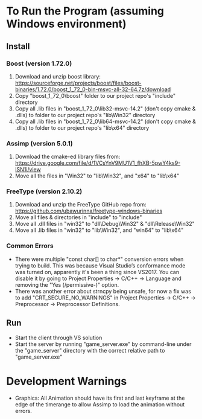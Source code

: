 # To Run the Program (assuming Windows environment)

## Install 

### Boost (version 1.72.0)
1. Download and unzip boost library: https://sourceforge.net/projects/boost/files/boost-binaries/1.72.0/boost_1_72_0-bin-msvc-all-32-64.7z/download
2. Copy "boost_1_72_0\boost" folder to our project repo's "include" directory
3. Copy all .lib files in "boost_1_72_0\lib32-msvc-14.2" (don't copy cmake & .dlls) to folder to our project repo's "lib\Win32" directory
4. Copy all .lib files in "boost_1_72_0\lib64-msvc-14.2" (don't copy cmake & .dlls) to folder to our project repo's "lib\x64" directory

### Assimp (version 5.0.1)
1. Download the cmake-ed library files from: https://drive.google.com/file/d/1VCsYnV9MU1V1_fhXB-5pwY4ks9-lSN1i/view
2. Move all the files in "Win32\" to "lib\Win32\", and "x64\" to "lib\x64\"

### FreeType (version 2.10.2)
1. Download and unzip the FreeType GitHub repo from: https://github.com/ubawurinna/freetype-windows-binaries
2. Move all files & directories in "include\" to "include\"
3. Move all .dll files in "win32\" to "dll\Debug\Win32\" & "dll\Release\Win32\"
4. Move all .lib files in "win32\" to "lib\Win32\", and "win64\" to "lib\x64\"

### Common Errors
- There were multiple "const char[] to char*" conversion errors when trying to build. This was because Visual Studio’s conformance mode was turned on, apparently it's been a thing since VS2017. You can disable it by going to Project Properties -> C/C++ -> Language and removing the "Yes (/permissive-)" option.
- There was another error about strncpy being unsafe, for now a fix was to add "CRT_SECURE_NO_WARNINGS" in Project Properties -> C/C++ -> Preprocessor -> Preprocessor Definitions.

## Run
- Start the client through VS solution
- Start the server by running "game_server.exe" by command-line under the "game_server" directory with the correct relative path to "game_server.exe"

# Development Warnings
- Graphics: All Animation should have its first and last keyframe at the edge of the timerange to allow Assimp to load the animation without errors.
